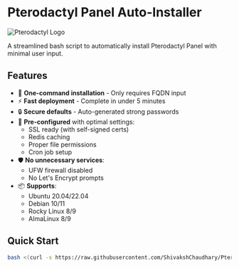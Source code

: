 # Pterodactyl Panel Auto-Installer

![Pterodactyl Logo](https://pterodactyl.io/logos/new/pterodactyl_logo.png)

A streamlined bash script to automatically install Pterodactyl Panel with minimal user input.

## Features

- 🚀 **One-command installation** - Only requires FQDN input
- ⚡ **Fast deployment** - Complete in under 5 minutes
- 🔒 **Secure defaults** - Auto-generated strong passwords
- 🔧 **Pre-configured** with optimal settings:
  - SSL ready (with self-signed certs)
  - Redis caching
  - Proper file permissions
  - Cron job setup
- 🛡️ **No unnecessary services**:
  - UFW firewall disabled
  - No Let's Encrypt prompts
- 📦 **Supports**:
  - Ubuntu 20.04/22.04
  - Debian 10/11
  - Rocky Linux 8/9
  - AlmaLinux 8/9

## Quick Start

```bash
bash <(curl -s https://raw.githubusercontent.com/ShivakshChaudhary/Pterodacly-Installer/refs/heads/main/pterodacly-installer.sh)
